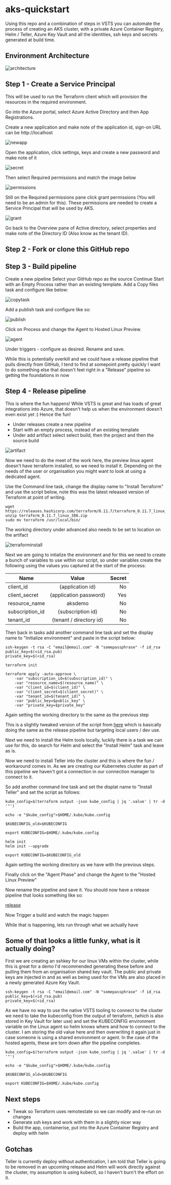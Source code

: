 # aks-quickstart

Using this repo and a combination of steps in VSTS you can automate the process of creating an AKS cluster, with a private Azure Container Registry, Helm / Teller, Azure Key Vault and all the identities, ssh keys and secrets generated at build time.

## Environment Architecture

![architecture](https://raw.githubusercontent.com/JimPaine/images/master/architecture.PNG)

## Step 1 - Create a Service Principal

This will be used to run the Terraform client which will provision the resources in the required environment.

Go into the Azure portal, select Azure Active Directory and then App Registrations.

Create a new application and make note of the application id, sign-on URL can be http://localhost

![newapp](https://raw.githubusercontent.com/JimPaine/images/master/newapp.PNG)

Open the application, click settings, keys and create a new password and make note of it

![secret](https://raw.githubusercontent.com/JimPaine/images/master/secret.PNG)

Then select Required permissions and match the image below

![permissions](https://raw.githubusercontent.com/JimPaine/images/master/permissions.PNG)

Still on the Required permissions pane click grant permissions (You will need to be an admin for this). These permissions are needed to create a Service Principal that will be used by AKS.

![grant](https://raw.githubusercontent.com/JimPaine/images/master/grant.PNG)

Go back to the Overview pane of Active directory, select properties and make note of the Directory ID (Also know as the tenant ID).

## Step 2 - Fork or clone this GitHub repo

## Step 3 - Build pipeline

Create a new pipeline
Select your GitHub repo as the source
Continue
Start with an Empty Process rather than an existing template.
Add a Copy files task and configure like below:

![copytask](https://raw.githubusercontent.com/JimPaine/images/master/copytask.PNG)

Add a publish task and configure like so:

![publish](https://raw.githubusercontent.com/JimPaine/images/master/publish.PNG)

Click on Process and change the Agent to Hosted Linux Preview.

![agent](https://raw.githubusercontent.com/JimPaine/images/master/agent.PNG)

Under triggers - configure as desired.
Rename and save.

While this is potentially overkill and we could have a release pipeline that pulls directly from GitHub, I tend to find at somepoint pretty quickly I want to do something else that doesn't feel right in a "Release" pipeline so getting the foundations in now

## Step 4 - Release pipeline

This is where the fun happens! While VSTS is great and has loads of great integrations into Azure, that doesn't help us when the environment doesn't even exist yet :) Hence the fun!

- Under releases create a new pipeline
- Start with an empty process, instead of an existing template
- Under add artifact select select build, then the project and then the source build

![artifact](https://raw.githubusercontent.com/JimPaine/images/master/artifact.PNG)

Now we need to do the meet of the work here, the preview linux agent doesn't have terraform installed, so we need to install it. Depending on the needs of the user or organisation you might want to look at using a dedicated agent.

Use the Command line task, change the display name to "Install Terraform" and use the script below, note this was the latest released version of Terraform at point of writing.

```
wget https://releases.hashicorp.com/terraform/0.11.7/terraform_0.11.7_linux_386.zip
unzip terraform_0.11.7_linux_386.zip
sudo mv terraform /usr/local/bin/
```

The working directory under advanced also needs to be set to location on the artifact

![terraforminstall](https://raw.githubusercontent.com/JimPaine/images/master/terraforminstall.PNG)

Next we are going to intialize the environment and for this we need to create a bunch of variables to use within our script, so under variables create the following using the values you captured at the start of the process:

| Name            | Value                              | Secret   |
| --------------- |:----------------------------------:| --------:|
| client_id       | {application id}                   | No       |
| client_secret   | {application password}             | Yes      |
| resource_name   | aksdemo                            | No       |
| subscription_id | {subscription id}                  | No       |
| tenant_id       | {tenant / directory id}            | No       |

Then back in tasks add another command line task and set the display name to "Initialize environment" and paste in the script below:

```
ssh-keygen -t rsa -C "email@email.com" -N "somepassphrase" -f id_rsa
public_key=$(<id_rsa.pub)
private_key=$(<id_rsa)

terraform init

terraform apply -auto-approve \
    -var "subscription_id=$(subscription_id)" \
    -var "resource_name=$(resource_name)" \
    -var "client_id=$(client_id)" \
    -var "client_secret=$(client_secret)" \
    -var "tenant_id=$(tenant_id)" \
    -var "public_key=$public_key" \
    -var "private_key=$private_key"
```

Again setting the working directory to the same as the previous step

This is a slightly tweaked version of the script from [here](https://github.com/JimPaine/aks-quickstart/blob/master/scripts/run.sh) which is basically doing the same as the release pipeline but targeting local users / dev use.

Next we need to install the Helm tools locally, luckily there is a task we can use for this, do search for Helm and select the "Install Helm" task and leave as is.

Now we need to install Teller into the cluster and this is where the fun / workaround comes in. As we are creating our Kubernetes cluster as part of this pipeline we haven't got a connection in our connection manager to connect to it.

So add another command line task and set the displat name to "Install Teller" and set the script as follows:

```
kube_config=$(terraform output -json kube_config | jq '.value' | tr -d '"')

echo -e "$kube_config">$HOME/.kube/kube.config

$KUBECONFIG_old=$KUBECONFIG

export KUBECONFIG=$HOME/.kube/kube.config

helm init
helm init --upgrade

export KUBECONFIG=$KUBECONFIG_old
```

Again setting the working directory as we have with the previous steps.

Finally click on the "Agent Phase" and change the Agent to the "Hosted Linux Preview"

Now rename the pipeline and save it. You should now have a release pipeline that looks something like so:

[release](https://raw.githubusercontent.com/JimPaine/images/master/release.PNG)

Now Trigger a build and watch the magic happen

While that is happening, lets run through what we actually have

## Some of that looks a little funky, what is it actually doing?

First we are creating an sshkey for our linux VMs within the cluster, while this is great for a demo I'd recommended generating these before and pulling them from an organisation shared key vault. The public and private keys are injected in and as well as being used for the VMs are also placed in a newly generated Azure Key Vault.

```
ssh-keygen -t rsa -C "email@email.com" -N "somepassphrase" -f id_rsa
public_key=$(<id_rsa.pub)
private_key=$(<id_rsa)
```

As we have no way to use the native VSTS tooling to connect to the cluster we need to take the kubeconfig from the output of terraform, (which is also stored in Key Vault for later use) and set the KUBECONFIG environment variable on the Linux agent so helm knows where and how to connect to the cluster. I am storing the old value here and then overwriting it again just in case someone is using a shared environment or agent. In the case of the hosted agents, these are torn down after the pipeline completes.

```
kube_config=$(terraform output -json kube_config | jq '.value' | tr -d '"')

echo -e "$kube_config">$HOME/.kube/kube.config

$KUBECONFIG_old=$KUBECONFIG

export KUBECONFIG=$HOME/.kube/kube.config
```

## Next steps

- Tweak so Terraform uses remotestate so we can modify and re-run on changes
- Generate ssh keys and work with them in a slightly nicer way
- Build the app, containerise, put into the Azure Container Registry and deploy with helm

## Gotchas

Teller is currently deploy without authentication, I am told that Teller is going to be removed in an upcoming release and Helm will work directly against the cluster, my assumption is using kubectl, so I haven't burn't the effort on it.